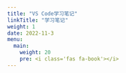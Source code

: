 ```yaml
---
title: "VS Code学习笔记"
linkTitle: "学习笔记"
weight: 1
date: 2022-11-3
menu:
  main:
    weight: 20
    pre: <i class='fas fa-book'></i>
---
```





